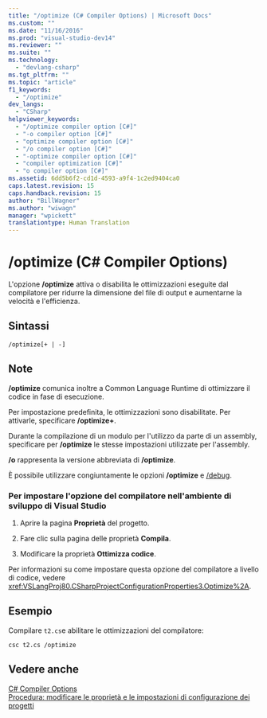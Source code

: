 ```yaml
---
title: "/optimize (C# Compiler Options) | Microsoft Docs"
ms.custom: ""
ms.date: "11/16/2016"
ms.prod: "visual-studio-dev14"
ms.reviewer: ""
ms.suite: ""
ms.technology: 
  - "devlang-csharp"
ms.tgt_pltfrm: ""
ms.topic: "article"
f1_keywords: 
  - "/optimize"
dev_langs: 
  - "CSharp"
helpviewer_keywords: 
  - "/optimize compiler option [C#]"
  - "-o compiler option [C#]"
  - "optimize compiler option [C#]"
  - "/o compiler option [C#]"
  - "-optimize compiler option [C#]"
  - "compiler optimization [C#]"
  - "o compiler option [C#]"
ms.assetid: 6dd5b6f2-cd1d-4593-a9f4-1c2ed9404ca0
caps.latest.revision: 15
caps.handback.revision: 15
author: "BillWagner"
ms.author: "wiwagn"
manager: "wpickett"
translationtype: Human Translation
---
```

# /optimize (C# Compiler Options)
L'opzione **\/optimize** attiva o disabilita le ottimizzazioni eseguite dal compilatore per ridurre la dimensione del file di output e aumentarne la velocità e l'efficienza.  
  
## Sintassi  
  
```  
/optimize[+ | -]  
```  
  
## Note  
 **\/optimize** comunica inoltre a Common Language Runtime di ottimizzare il codice in fase di esecuzione.  
  
 Per impostazione predefinita, le ottimizzazioni sono disabilitate.  Per attivarle, specificare **\/optimize\+**.  
  
 Durante la compilazione di un modulo per l'utilizzo da parte di un assembly, specificare per **\/optimize** le stesse impostazioni utilizzate per l'assembly.  
  
 **\/o** rappresenta la versione abbreviata di **\/optimize**.  
  
 È possibile utilizzare congiuntamente le opzioni **\/optimize** e [\/debug](../../../csharp/language-reference/compiler-options/debug-compiler-option.md).  
  
### Per impostare l'opzione del compilatore nell'ambiente di sviluppo di Visual Studio  
  
1.  Aprire la pagina **Proprietà** del progetto.  
  
2.  Fare clic sulla pagina delle proprietà **Compila**.  
  
3.  Modificare la proprietà **Ottimizza codice**.  
  
 Per informazioni su come impostare questa opzione del compilatore a livello di codice, vedere <xref:VSLangProj80.CSharpProjectConfigurationProperties3.Optimize%2A>.  
  
## Esempio  
 Compilare `t2.cs`e abilitare le ottimizzazioni del compilatore:  
  
```  
csc t2.cs /optimize  
```  
  
## Vedere anche  
 [C\# Compiler Options](../../../csharp/language-reference/compiler-options/index.md)   
 [Procedura: modificare le proprietà e le impostazioni di configurazione dei progetti](http://msdn.microsoft.com/it-it/e7184bc5-2f2b-4b4f-aa9a-3ecfcbc48b67)